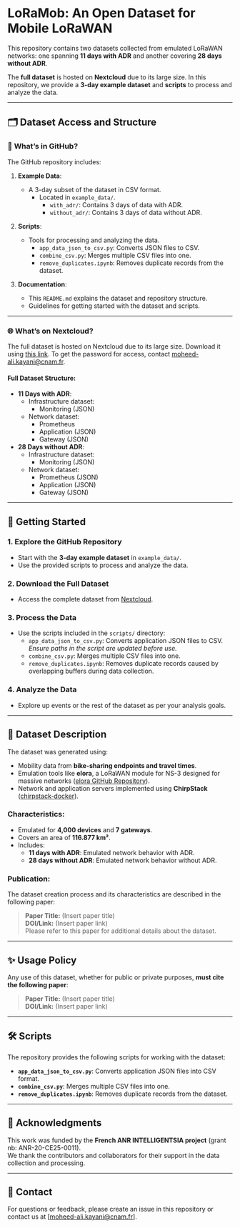 # LoRaMob: An Open Dataset for Mobile LoRaWAN

This repository contains two datasets collected from emulated LoRaWAN networks: one spanning **11 days with ADR** and another covering **28 days without ADR**. 

The **full dataset** is hosted on **Nextcloud** due to its large size. In this repository, we provide a **3-day example dataset** and **scripts** to process and analyze the data.

---

## 🗂 Dataset Access and Structure

### 📁 **What’s in GitHub?**
The GitHub repository includes:
1. **Example Data**:  
   - A 3-day subset of the dataset in CSV format.  
     - Located in `example_data/`.
       - `with_adr/`: Contains 3 days of data with ADR.
       - `without_adr/`: Contains 3 days of data without ADR.

2. **Scripts**:  
   - Tools for processing and analyzing the data.  
     - `app_data_json_to_csv.py`: Converts JSON files to CSV.
     - `combine_csv.py`: Merges multiple CSV files into one.
     - `remove_duplicates.ipynb`: Removes duplicate records from the dataset.

3. **Documentation**:  
   - This `README.md` explains the dataset and repository structure.
   - Guidelines for getting started with the dataset and scripts.

---

### 🌐 **What’s on Nextcloud?**
The full dataset is hosted on Nextcloud due to its large size. Download it using [this link](https://box.roc.cnam.fr/index.php/s/QY44oZsdymTwmAQ). To get the password for access, contact moheed-ali.kayani@cnam.fr.


#### Full Dataset Structure:
- **11 Days with ADR**:
  - Infrastructure dataset:
    - Monitoring (JSON)
  - Network dataset:
    - Prometheus
    - Application (JSON)
    - Gateway (JSON)
- **28 Days without ADR**:
  - Infrastructure dataset:
    - Monitoring (JSON)
  - Network dataset:
    - Prometheus (JSON)
    - Application (JSON)
    - Gateway (JSON)

---

## 🚀 Getting Started

### 1. **Explore the GitHub Repository**
   - Start with the **3-day example dataset** in `example_data/`.
   - Use the provided scripts to process and analyze the data.

### 2. **Download the Full Dataset**
   - Access the complete dataset from [Nextcloud](https://box.roc.cnam.fr/index.php/s/QY44oZsdymTwmAQ).

### 3. **Process the Data**
   - Use the scripts included in the `scripts/` directory:
     - `app_data_json_to_csv.py`: Converts application JSON files to CSV.  
       _Ensure paths in the script are updated before use._
     - `combine_csv.py`: Merges multiple CSV files into one.
     - `remove_duplicates.ipynb`: Removes duplicate records caused by overlapping buffers during data collection.

### 4. **Analyze the Data**
   - Explore up events or the rest of the dataset as per your analysis goals.

---

## 📜 Dataset Description

The dataset was generated using:
- Mobility data from **bike-sharing endpoints and travel times**.
- Emulation tools like **elora**, a LoRaWAN module for NS-3 designed for massive networks ([elora GitHub Repository](https://github.com/non-det-alle/elora)).
- Network and application servers implemented using **ChirpStack** ([chirpstack-docker](https://github.com/non-det-alle/chirpstack-docker.git)).

### Characteristics:
- Emulated for **4,000 devices** and **7 gateways**.
- Covers an area of **116.877 km²**.
- Includes:
  - **11 days with ADR**: Emulated network behavior with ADR.
  - **28 days without ADR**: Emulated network behavior without ADR.

### Publication:
The dataset creation process and its characteristics are described in the following paper:
> **Paper Title:** (Insert paper title)  
> **DOI/Link:** (Insert paper link)  
> Please refer to this paper for additional details about the dataset.

---

## ✨ Usage Policy

Any use of this dataset, whether for public or private purposes, **must cite the following paper**:  
> **Paper Title:** (Insert paper title)  
> **DOI/Link:** (Insert paper link)

---

## 🛠 Scripts

The repository provides the following scripts for working with the dataset:
- **`app_data_json_to_csv.py`**: Converts application JSON files into CSV format.
- **`combine_csv.py`**: Merges multiple CSV files into one.
- **`remove_duplicates.ipynb`**: Removes duplicate records from the dataset.

---

## 🤝 Acknowledgments

This work was funded by the **French ANR INTELLIGENTSIA project** (grant nb: ANR-20-CE25-0011).  
We thank the contributors and collaborators for their support in the data collection and processing.

---

## 📧 Contact

For questions or feedback, please create an issue in this repository or contact us at [moheed-ali.kayani@cnam.fr].
